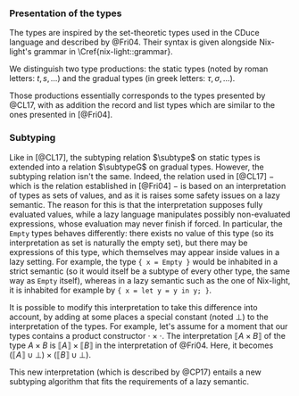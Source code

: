 ### Presentation of the types

The types are inspired by the set-theoretic types used in the CDuce language
and described by @Fri04.
Their syntax is given alongside Nix-light's grammar in
\Cref{nix-light::grammar}.

We distinguish two type productions: the static types (noted by roman letters:
$t, s, \ldots$) and the gradual types (in greek letters: $τ, σ, \ldots$).

Those productions essentially corresponds to the types presented by @CL17,
with as addition the record and list types which are similar to the ones
presented in [@Fri04].

### Subtyping

Like in [@CL17], the subtyping relation $\subtype$ on static types is extended
into a relation $\subtypeG$ on gradual types.
However, the subtyping relation isn't the same. Indeed, the relation used in
[@CL17] − which is the relation established in [@Fri04] − is based on an
interpretation of types as sets of values, and as it is raises some safety
issues on a lazy semantic.
The reason for this is that the interpretation supposes fully evaluated values,
while a lazy language manipulates possibly non-evaluated expressions, whose
evaluation may never finish if forced. In particular, the `Empty` types behaves
differently: there exists no value of this type (so its interpretation as set
is naturally the empty set), but there may be expressions of this type, which
themselves may appear inside values in a lazy setting.
For example, the type `{ x = Empty }` would be inhabited in a strict semantic
(so it would itself be a subtype of every other type, the same way as `Empty`
itself), whereas in a lazy semantic such as the one of Nix-light, it is
inhabited for example by `{ x = let y = y in y; }`.

It is possible to modify this interpretation to take this difference into
account, by adding at some places a special constant (noted $\bot$) to the
interpretation of the types.
For example, let's assume for a moment that our types contains a product
constructor $\cdot \times \cdot$.
The interpretation $\llbracket A \times B \rrbracket$ of the type $A \times B$
is $\llbracket A \rrbracket \times \llbracket B \rrbracket$ in the
interpretation of @Fri04.  Here, it becomes $\left(\llbracket A \rrbracket \cup
\bot \right) \times \left(\llbracket B \rrbracket \cup \bot \right)$.

This new interpretation (which is described by @CP17) entails a new subtyping
algorithm that fits the requirements of a lazy semantic.
